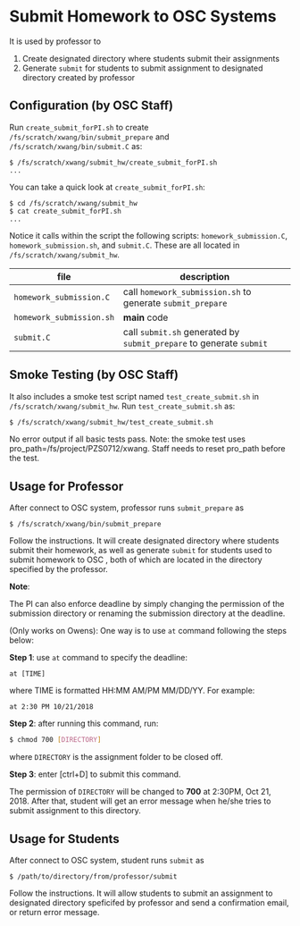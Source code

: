 # Submit Homework to OSC Systems

It is used by professor to 
1. Create designated directory where students submit their assignments
2. Generate `submit` for students to submit assignment to designated directory created by professor

## Configuration (by OSC Staff)

Run `create_submit_forPI.sh` to create `/fs/scratch/xwang/bin/submit_prepare` and `/fs/scratch/xwang/bin/submit.C` as:

```console
$ /fs/scratch/xwang/submit_hw/create_submit_forPI.sh
...
```

You can take a quick look at ```create_submit_forPI.sh```:

```console
$ cd /fs/scratch/xwang/submit_hw
$ cat create_submit_forPI.sh
...
```

Notice it calls within the script the following scripts: `homework_submission.C`,
`homework_submission.sh`, and `submit.C`. These are all located in `/fs/scratch/xwang/submit_hw`.

| file                    | description                                                            |
| ------------------------| -----------------------------------------------------------------------|
| `homework_submission.C` | call `homework_submission.sh` to generate `submit_prepare`             |
| `homework_submission.sh`| **main** code                                                          |
| `submit.C`              | call `submit.sh` generated by `submit_prepare` to generate `submit`      |

## Smoke Testing (by OSC Staff)

It also includes a smoke test script named `test_create_submit.sh` in `/fs/scratch/xwang/submit_hw`. Run `test_create_submit.sh` as:

```sh
$ /fs/scratch/xwang/submit_hw/test_create_submit.sh
```
No error output if all basic tests pass. 
Note: the smoke test uses pro_path=/fs/project/PZS0712/xwang. Staff needs to reset pro_path before the test. 

## Usage for Professor
After connect to OSC system, professor runs `submit_prepare` as

```
$ /fs/scratch/xwang/bin/submit_prepare
```

Follow the instructions. It will create designated directory where students submit their homework, as well as generate `submit` for students used to submit homework to OSC , both of which are located in the directory specified by the professor. 

**Note**:

The PI can also enforce deadline by simply changing the permission of the submission directory or renaming the submission directory at the deadline. 

(Only works on Owens): One way is to use `at` command following the steps below:

**Step 1**: use `at` command to specify the deadline: 

```
at [TIME]
```

where TIME is formatted HH:MM AM/PM MM/DD/YY. For example: 

```
at 2:30 PM 10/21/2018
```

**Step 2**: after running this command, run:

```sh
$ chmod 700 [DIRECTORY]
``` 

where `DIRECTORY` is the assignment folder to be closed off.

**Step 3**: enter [ctrl+D] to submit this command. 

The permission of `DIRECTORY` will be changed to **700** at 2:30PM, Oct 21, 2018. After that, student will get an error message when he/she tries to submit assignment to this directory.  

## Usage for Students

After connect to OSC system, student runs `submit` as

```
$ /path/to/directory/from/professor/submit
```
Follow the instructions. It will allow students to submit an assignment to designated directory speficifed by professor and send a confirmation email, or return error message. 
